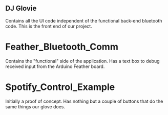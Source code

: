 ## DJ Glovie
Contains all the UI code independent of the functional back-end bluetooth code. This is the front end of our project. 

# Feather_Bluetooth_Comm
Contains the "functional" side of the application. Has a text box to debug received input from the Arduino Feather board. 

# Spotify_Control_Example
Initially a proof of concept. Has nothing but a couple of buttons that do the same things our glove does.
